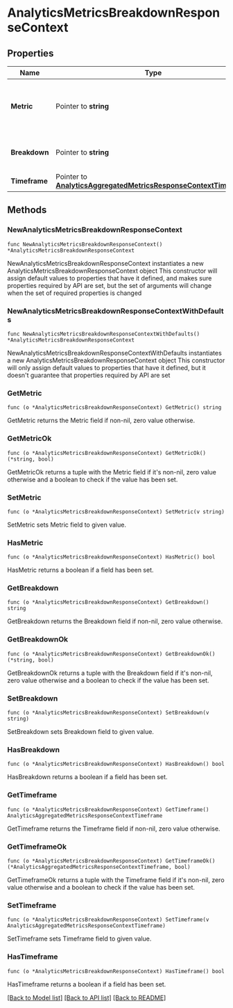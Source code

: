 # AnalyticsMetricsBreakdownResponseContext

## Properties

Name | Type | Description | Notes
------------ | ------------- | ------------- | -------------
**Metric** | Pointer to **string** | Returns the metric and relevant parameters you selected. | [optional] 
**Breakdown** | Pointer to **string** | Returns the dimension you selected. | [optional] 
**Timeframe** | Pointer to [**AnalyticsAggregatedMetricsResponseContextTimeframe**](AnalyticsAggregatedMetricsResponseContextTimeframe.md) |  | [optional] 

## Methods

### NewAnalyticsMetricsBreakdownResponseContext

`func NewAnalyticsMetricsBreakdownResponseContext() *AnalyticsMetricsBreakdownResponseContext`

NewAnalyticsMetricsBreakdownResponseContext instantiates a new AnalyticsMetricsBreakdownResponseContext object
This constructor will assign default values to properties that have it defined,
and makes sure properties required by API are set, but the set of arguments
will change when the set of required properties is changed

### NewAnalyticsMetricsBreakdownResponseContextWithDefaults

`func NewAnalyticsMetricsBreakdownResponseContextWithDefaults() *AnalyticsMetricsBreakdownResponseContext`

NewAnalyticsMetricsBreakdownResponseContextWithDefaults instantiates a new AnalyticsMetricsBreakdownResponseContext object
This constructor will only assign default values to properties that have it defined,
but it doesn't guarantee that properties required by API are set

### GetMetric

`func (o *AnalyticsMetricsBreakdownResponseContext) GetMetric() string`

GetMetric returns the Metric field if non-nil, zero value otherwise.

### GetMetricOk

`func (o *AnalyticsMetricsBreakdownResponseContext) GetMetricOk() (*string, bool)`

GetMetricOk returns a tuple with the Metric field if it's non-nil, zero value otherwise
and a boolean to check if the value has been set.

### SetMetric

`func (o *AnalyticsMetricsBreakdownResponseContext) SetMetric(v string)`

SetMetric sets Metric field to given value.

### HasMetric

`func (o *AnalyticsMetricsBreakdownResponseContext) HasMetric() bool`

HasMetric returns a boolean if a field has been set.

### GetBreakdown

`func (o *AnalyticsMetricsBreakdownResponseContext) GetBreakdown() string`

GetBreakdown returns the Breakdown field if non-nil, zero value otherwise.

### GetBreakdownOk

`func (o *AnalyticsMetricsBreakdownResponseContext) GetBreakdownOk() (*string, bool)`

GetBreakdownOk returns a tuple with the Breakdown field if it's non-nil, zero value otherwise
and a boolean to check if the value has been set.

### SetBreakdown

`func (o *AnalyticsMetricsBreakdownResponseContext) SetBreakdown(v string)`

SetBreakdown sets Breakdown field to given value.

### HasBreakdown

`func (o *AnalyticsMetricsBreakdownResponseContext) HasBreakdown() bool`

HasBreakdown returns a boolean if a field has been set.

### GetTimeframe

`func (o *AnalyticsMetricsBreakdownResponseContext) GetTimeframe() AnalyticsAggregatedMetricsResponseContextTimeframe`

GetTimeframe returns the Timeframe field if non-nil, zero value otherwise.

### GetTimeframeOk

`func (o *AnalyticsMetricsBreakdownResponseContext) GetTimeframeOk() (*AnalyticsAggregatedMetricsResponseContextTimeframe, bool)`

GetTimeframeOk returns a tuple with the Timeframe field if it's non-nil, zero value otherwise
and a boolean to check if the value has been set.

### SetTimeframe

`func (o *AnalyticsMetricsBreakdownResponseContext) SetTimeframe(v AnalyticsAggregatedMetricsResponseContextTimeframe)`

SetTimeframe sets Timeframe field to given value.

### HasTimeframe

`func (o *AnalyticsMetricsBreakdownResponseContext) HasTimeframe() bool`

HasTimeframe returns a boolean if a field has been set.


[[Back to Model list]](../README.md#documentation-for-models) [[Back to API list]](../README.md#documentation-for-api-endpoints) [[Back to README]](../README.md)



